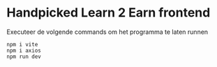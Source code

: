 # Handpicked Learn 2 Earn frontend

Executeer de volgende commands om het programma te laten runnen
```shell
npm i vite
npm i axios
npm run dev
```